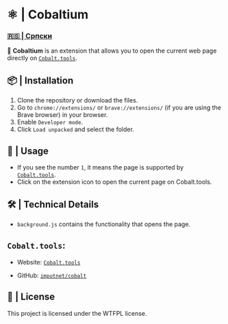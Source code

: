 # ⚛️ | Cobaltium

### [🇷🇸 | Српски](README.md)

🔗 **Cobaltium** is an extension that allows you to open the current web page directly on [`Cobalt.tools`](https://cobalt.tools).

## 📦 | Installation
1. Clone the repository or download the files.
2. Go to `chrome://extensions/` or `brave://extensions/` (if you are using the Brave browser) in your browser.
3. Enable `Developer mode`.
4. Click `Load unpacked` and select the folder.

## 🚀 | Usage
- If you see the number `1`, it means the page is supported by [`Cobalt.tools`](https://cobalt.tools/).
- Click on the extension icon to open the current page on Cobalt.tools.

## 🛠️ | Technical Details
- `background.js` contains the functionality that opens the page.

## ``Cobalt.tools``:

- Website: [`Cobalt.tools`](https://cobalt.tools/)
* GitHub: [`imputnet/cobalt`](https://github.com/imputnet/cobalt)

## 📜 | License
This project is licensed under the WTFPL license.
